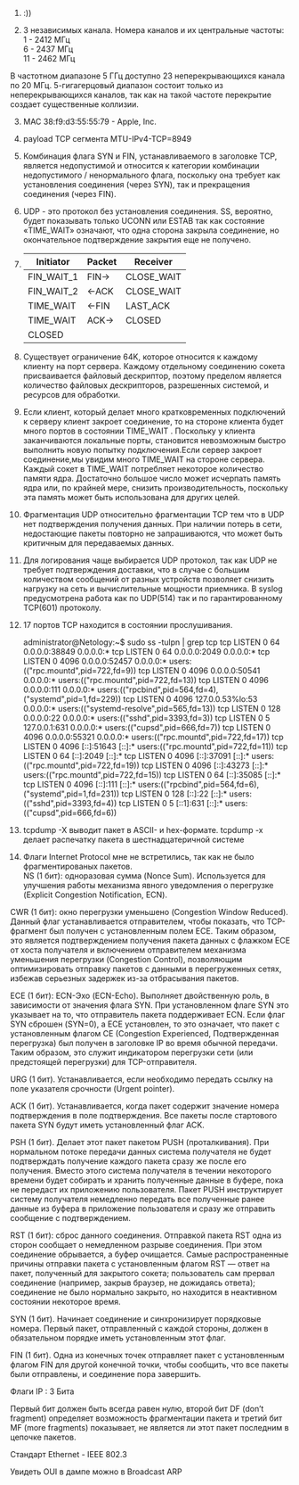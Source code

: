 1. :))

2. 3 независимых канала. Номера каналов и их центральные частоты:  
   1 - 2412 МГц  
   6 - 2437 МГц  
   11 - 2462 МГц
 
В частотном диапазоне 5 ГГц доступно 23 неперекрывающихся канала по 20 МГц. 5-гигагерцовый диапазон состоит только из неперекрывающихся каналов, так как на такой частоте перекрытие создает существенные коллизии.   

3. MAC 38:f9:d3:55:55:79 - Apple, Inc.


4. payload TCP сегмента MTU-IPv4-TCP=8949


5. Комбинация флага SYN и FIN, устанавливаемого в заголовке TCP, является недопустимой и относится к категории комбинации недопустимого / ненормального флага, поскольку она требует как установления соединения (через SYN), так и прекращения соединения (через FIN).


6. UDP - это протокол без установления соединения. SS, вероятно, будет показывать только UCONN или ESTAB так как состояние «TIME_WAIT» означают, что одна сторона закрыла соединение, но окончательное подтверждение закрытия еще не получено.

7. | Initiator | Packet |Receiver|
   |-----------|--------|---------|
   |FIN_WAIT_1|FIN-> |CLOSE_WAIT|
   |FIN_WAIT_2|<-ACK |CLOSE_WAIT|
   |TIME_WAIT|<-FIN|LAST_ACK|
   |TIME_WAIT|ACK->|CLOSED|
   |CLOSED|        |      |

8. Существует ограничение 64K, которое относится к каждому клиенту на порт сервера. Каждому отдельному соединению сокета присваивается файловый дескриптор, поэтому пределом является количество файловых дескрипторов, разрешенных системой, и ресурсов для обработки.


9. Если клиент, который делает много кратковременных подключений к серверу клиент закроет соединение, то на стороне клиента будет много портов в состоянии TIME_WAIT . Поскольку у клиента заканчиваются локальные порты, становится невозможным быстро выполнить новую попытку подключения.Если сервер закроет соединение,мы увидим много TIME_WAIT на стороне сервера. Каждый сокет в TIME_WAIT потребляет некоторое количество памяти ядра. Достаточно большое число может исчерпать память ядра или, по крайней мере, снизить производительность, поскольку эта память может быть использована для других целей.


10. Фрагментация UDP относительно фрагментации TCP тем что в UDP нет подтверждения получения данных. При наличии потерь в сети, недостающие пакеты повторно не запрашиваются, что может быть критичным для передаваемых данных.


11. Для логирования чаще выбирается UDP протокол, так как UDP не требует подтверждения доставки, что в случае с большим количеством сообщений от разных устройств позволяет снизить нагрузку на сеть и вычислительные мощности приемника. В syslog предусмотрена работа как по UDP(514) так и по гарантированному TCP(601) протоколу.


12. 17 портов TCP находится в состоянии прослушивания.
      

      administrator@Netology:~$ sudo ss -tulpn | grep tcp
      tcp     LISTEN   0        64               0.0.0.0:38849          0.0.0.0:*
      tcp     LISTEN   0        64               0.0.0.0:2049           0.0.0.0:*
      tcp     LISTEN   0        4096             0.0.0.0:52457          0.0.0.0:*      users:(("rpc.mountd",pid=722,fd=9))
      tcp     LISTEN   0        4096             0.0.0.0:50541          0.0.0.0:*      users:(("rpc.mountd",pid=722,fd=13))
      tcp     LISTEN   0        4096             0.0.0.0:111            0.0.0.0:*      users:(("rpcbind",pid=564,fd=4),("systemd",pid=1,fd=229))
      tcp     LISTEN   0        4096       127.0.0.53%lo:53             0.0.0.0:*      users:(("systemd-resolve",pid=565,fd=13))
      tcp     LISTEN   0        128              0.0.0.0:22             0.0.0.0:*      users:(("sshd",pid=3393,fd=3))
      tcp     LISTEN   0        5              127.0.0.1:631            0.0.0.0:*      users:(("cupsd",pid=666,fd=7))
      tcp     LISTEN   0        4096             0.0.0.0:55321          0.0.0.0:*      users:(("rpc.mountd",pid=722,fd=17))
      tcp     LISTEN   0        4096                [::]:51643             [::]:*      users:(("rpc.mountd",pid=722,fd=11))
      tcp     LISTEN   0        64                  [::]:2049              [::]:*
      tcp     LISTEN   0        4096                [::]:37091             [::]:*      users:(("rpc.mountd",pid=722,fd=19))
      tcp     LISTEN   0        4096                [::]:43273             [::]:*      users:(("rpc.mountd",pid=722,fd=15))
      tcp     LISTEN   0        64                  [::]:35085             [::]:*
      tcp     LISTEN   0        4096                [::]:111               [::]:*      users:(("rpcbind",pid=564,fd=6),("systemd",pid=1,fd=231))
      tcp     LISTEN   0        128                 [::]:22                [::]:*      users:(("sshd",pid=3393,fd=4))
      tcp     LISTEN   0        5                  [::1]:631               [::]:*      users:(("cupsd",pid=666,fd=6))

13. tcpdump -X выводит пакет в ASCII- и hex-формате. tcpdump -x делает распечатку пакета в шестнадцатеричной системе

14. Флаги Internet Protocol мне не встретились, так как не было фрагментированых пакетов.  
NS (1 бит): одноразовая сумма (Nonce Sum). Используется для улучшения работы механизма явного уведомления о перегрузке (Explicit Congestion Notification, ECN).

CWR (1 бит): окно перегрузки уменьшено (Congestion Window Reduced). Данный флаг устанавливается отправителем, чтобы показать, что TCP-фрагмент был получен с установленным полем ECE. Таким образом, это является подтверждением получения пакета данных с флажком ECE от хоста получателя и включением отправителем механизма уменьшения перегрузки (Congestion Control), позволяющим оптимизировать отправку пакетов с данными в перегруженных сетях, избежав серьезных задержек из-за отбрасывания пакетов.  

ECE (1 бит): ECN-Эхо (ECN-Echo). Выполняет двойственную роль, в зависимости от значения флага SYN. При установленном флаге SYN это указывает на то, что отправитель пакета поддерживает ECN. Если флаг SYN сброшен (SYN=0), а ECE установлен, то это означает, что пакет с установленным флагом CE (Congestion Experienced, Подтвержденная перегрузка) был получен в заголовке IP во время обычной передачи. Таким образом, это служит индикатором перегрузки сети (или предстоящей перегрузки) для TCP-отправителя.  

URG (1 бит). Устанавливается, если необходимо передать ссылку на поле указателя срочности (Urgent pointer).  

ACK (1 бит). Устанавливается, когда пакет содержит значение номера подтверждения в поле подтверждения. Все пакеты после стартового пакета SYN будут иметь установленный флаг ACK.  

PSH (1 бит). Делает этот пакет пакетом PUSH (проталкивания). При нормальном потоке передачи данных система получателя не будет подтверждать получение каждого пакета сразу же после его получения. Вместо этого система получателя в течении некоторого времени будет собирать и хранить полученные данные в буфере, пока не передаст их приложению пользователя. Пакет PUSH инструктирует систему получателя немедленно передать все полученные ранее данные из буфера в приложение пользователя и сразу же отправить сообщение с подтверждением.  

RST (1 бит): сброс данного соединения. Отправкой пакета RST одна из сторон сообщает о немедленном разрыве соединения. При этом соединение обрывается, а буфер очищается. Самые распространенные причины отправки пакета с установленным флагом RST — ответ на пакет, полученный для закрытого сокета; пользователь сам прервал соединение (например, закрыв браузер, не дожидаясь ответа); соединение не было нормально закрыто, но находится в неактивном состоянии некоторое время.  

SYN (1 бит). Начинает соединение и синхронизирует порядковые номера. Первый пакет, отправленный с каждой стороны, должен в обязательном порядке иметь установленным этот флаг.  

FIN (1 бит). Одна из конечных точек отправляет пакет с установленным флагом FIN для другой конечной точки, чтобы сообщить, что все пакеты были отправлены, и соединение пора завершить.

Флаги IP : 3 Бита

Первый бит должен быть всегда равен нулю, второй бит DF (don’t fragment) определяет возможность фрагментации пакета и третий бит MF (more fragments) показывает, не является ли этот пакет последним в цепочке пакетов.
 
Стандарт Ethernet - IEEE 802.3 

Увидеть OUI в дампе можно в Broadcast ARP 